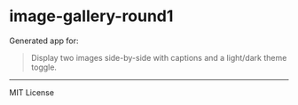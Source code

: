 # image-gallery-round1

Generated app for:

> Display two images side-by-side with captions and a light/dark theme toggle.

---
MIT License